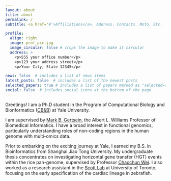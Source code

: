 ```yaml
---
layout: about
title: about
permalink: /
subtitle: <a href='#'>Affiliations</a>. Address. Contacts. Moto. Etc.

profile:
  align: right
  image: prof_pic.jpg
  image_circular: false # crops the image to make it circular
  address: >
    <p>555 your office number</p>
    <p>123 your address street</p>
    <p>Your City, State 12345</p>

news: false  # includes a list of news items
latest_posts: false  # includes a list of the newest posts
selected_papers: true # includes a list of papers marked as "selected={true}"
social: false  # includes social icons at the bottom of the page
---
```


Greetings! I am a Ph.D student in the Program of Computational Biology and Bionformatics ([CB&B](https://cbb.yale.edu/)) at Yale University.

I am supervised by [Mark B. Gertsein](http://www.gersteinlab.org/), the Albert L. Williams Professor of Biomedical Informatics. I have a broad interest in functional genomics, particularly understanding roles of non-coding regions in the human genome with multi-omics data.

Prior to embarking on the exciting journey at Yale, I earned my B.S. in Bioinformatics from Shanghai Jiao Tong University. My undergraduate thesis concentrates on investigating horizontal gene transfer (HGT) events within the rice pan-genome, supervised by Professor [Chaochun Wei](https://cgm.sjtu.edu.cn/). I also worked as a research assistant in the [Scott Lab](https://lab.research.sickkids.ca/scott/) at University of Toronto, focusing on the early specification of the cardiac lineage in zebrafish.
